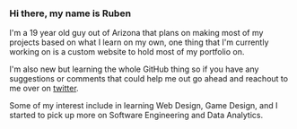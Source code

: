 ### Hi there, my name is Ruben

I'm a 19 year old guy out of Arizona that plans on making most of my projects based on what I learn on my own, one thing that I'm currently working on is a custom website to hold most of my portfolio on.

I'm also new but learning the whole GitHub thing so if you have any suggestions or comments that could help me out go ahead and reachout to me over on [twitter](https://twitter.com/loyaruben3).

Some of my interest include in learning Web Design, Game Design, and I started to pick up more on Software Engineering and Data Analytics.

<!--
**loyaruben3/loyaruben3** is a ✨ _special_ ✨ repository because its `README.md` (this file) appears on your GitHub profile.

Here are some ideas to get you started:

- 🔭 I’m currently working on ...
- 🌱 I’m currently learning ...
- 👯 I’m looking to collaborate on ...
- 🤔 I’m looking for help with ...
- 💬 Ask me about ...
- 📫 How to reach me: ...
- 😄 Pronouns: ...
- ⚡ Fun fact: ...
-->
